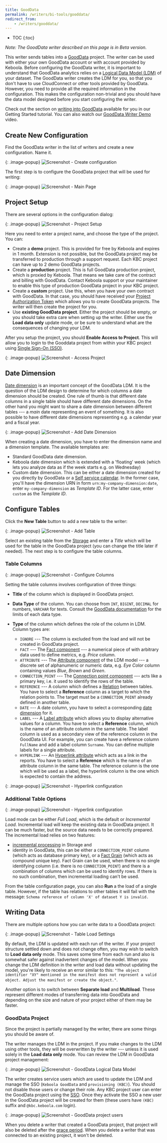 ```yaml
---
title: GoodData
permalink: /writers/bi-tools/gooddata/
redirect_from:
    - /writers/gooddata/
---
```


* TOC
{:toc}

*Note: The GoodData writer described on this page is in Beta version.*

This writer sends tables into a [GoodData](https://www.gooddata.com/) project. The writer can be used with
either your own GoodData account or with account provided by Keboola. Before configuring the GoodData writer, it
is important to understand that GoodData analytics relies on a
[Logical Data Model (LDM)](https://help.gooddata.com/display/doc/Data+Modeling+and+Logical+Data+Model) of your dataset.
The GoodData writer creates the LDM for you, so that you don't have to use CloudConnect or other tools
provided by GoodData. However, you need to provide all the required information in the configuration. This makes
the configuration non-trivial and you should have the data model designed before you start configuring
the writer.

Check out the section on [writing into GoodData](/tutorial/write/gooddata/) available for you
in our Getting Started tutorial. You can also watch our [GoodData Writer Demo](https://www.youtube.com/watch?v=h46t0_nOtyI) video.

## Create New Configuration
Find the GoodData writer in the list of writers and create a new configuration. Name it.

{: .image-popup}
![Screenshot - Create configuration](/writers/bi-tools/gooddata/ui1.png)

The first step is to configure the GoodData project that will be used for writing:

{: .image-popup}
![Screenshot - Main Page](/writers/bi-tools/gooddata/ui2.png)

## Project Setup
There are several options in the configuration dialog:

{: .image-popup}
![Screenshot - Project Setup](/writers/bi-tools/gooddata/ui3.png)

Here you need to enter a project name, and choose the type of the project. You can:

- Create a **demo** project. This is provided for free by Keboola and expires in 1 month. Extension is not
possible, but the GoodData project may be transferred to production through a support request. Each KBC
project can have up to 2 demo GoodData projects.
- Create a **production** project. This is full GoodData production project, which is proxied by Keboola.
That means we take care of the contract and billing with GoodData. Contact Keboola support or your maintainer
to enable this type of production GoodData project in your KBC project.
- Create a **custom** project. Use this, when you have your own contract with GoodData. In that case, you should
have received your [Project Authorization Token](https://help.gooddata.com/display/doc/GoodData+Token+Types#GoodDataTokenTypes-ProjectAuthorizationtokens)
which allows you to create GoodData projects. The writer will then create the project for you.
- Use **existing GoodData project**. Either the project should be empty, or you should take extra care when setting
up the writer. Either use the **Load data only** update mode, or be sure to understand what are the consequences
of changing your LDM.

After you setup the project, you should **Enable Access to Project**. This will allow you to login to the Gooddata project
from within your KBC project using [Single Sign-On (SSO)](https://help.gooddata.com/display/doc/Single+Sign-On+Overview).

{: .image-popup}
![Screenshot - Access Project](/writers/bi-tools/gooddata/access-project.png)

## Date Dimension
[Date dimension](https://help.gooddata.com/display/doc/Dates+and+Times) is an important concept of the GoodData LDM.
It is the question of the LDM design to determine for which columns a date dimension should be created. One rule of thumb
is that different date columns in a single table should have different date dimensions. On the other hand you might want
to share a date dimension between different tables --- a *main* date representing an event of something.
It is also possible to have different date dimensions representing e.g.
a calendar year and a fiscal year.

{: .image-popup}
![Screenshot - Add Date Dimension](/writers/bi-tools/gooddata/ui4.png)

When creating a date dimension, you have to enter the dimension name and a dimension template. The available templates are:

- Standard GoodData date dimension.
- Keboola date dimension which is extended with a 'floating' week (which lets you analyze data as if the week starts e.g. on Wednesday)
- Custom date dimension. This can be either a date dimension created for you directly by GoodData or a [Self service calendar](https://help.gooddata.com/display/doc/Custom+Calendars+-+Self+Service). In the former case, you'll have the dimension URN in form `urn:my-company-dimension:date`, enter `my-company-dimension` as *Template ID*. For the latter case, enter `custom` as the *Template ID*.

## Configure Tables
Click the **New Table** button to add a new table to the writer:

{: .image-popup}
![Screenshot - Add Table](/writers/bi-tools/gooddata/ui5.png)

Select an existing table from the [Storage](/storage/tables/) and enter a *Title* which will be used for the table in
the GoodData project (you can change the title later if needed). The next step is to configure the table columns.

### Table Columns

{: .image-popup}
![Screenshot - Configure Columns](/writers/bi-tools/gooddata/ui6.png)

Setting the table columns involves configuration of three things:

- **Title** of the column which is displayed in GoodData project.
- **Data Type** of the column. You can choose from `INT`, `BIGINT`, `DECIMAL` for numbers, `VARCHAR` for texts.
Consult the [GoodData documentation](https://help.gooddata.com/display/doc/MAQL+DDL#MAQLDDL-SpecifyaDATATYPE) for
the limits of each data type.

- **Type** of the column which defines the role of the column in LDM. Column types are:
    - `IGNORE` --- The column is excluded from the load and will not be created in GoodData project.
    - `FACT` --- The [Fact component](https://help.gooddata.com/display/doc/GoodData+Modeling+Concepts#GoodDataModelingConcepts-LDMComponents) --- a numerical piece of with arbitrary data used to define metrics, e.g. *Price* column.
    - `ATTRIBUTE` --- The [Attribute component](https://help.gooddata.com/display/doc/GoodData+Modeling+Concepts#GoodDataModelingConcepts-LDMComponents) of the LDM model --- a discrete set of alphanumeric or numeric data, e.g. *Eye Color* column containing values *Blue*, *Brown* and *Green*.
    - `CONNECTION_POINT` --- The [Connection point component](https://help.gooddata.com/display/doc/Connection+Point) --- acts like a primary key, i.e. it used to identify the rows of the table.
    - `REFERENCE` --- A column which defines a [Relation](https://help.gooddata.com/display/doc/GoodData+Modeling+Concepts#GoodDataModelingConcepts-LDMComponents) between tables. You have to select a **Reference** column as a target to which the relation points to. The target must be a `CONNECTION_POINT` already defined in another table.
    - `DATE` --- A date column, you have to select a corresponding [date dimension](#date-dimension) for it.
    - `LABEL` --- A [Label attribute](https://help.gooddata.com/display/doc/Notes+on+Labels) which allows you to display alternative values for a column. You have to select a **Reference** column, which is the name of an attribute column in the same table. The label column is used as a secondary view of the reference column in the GoodData UI. For example, you can create have a reference column `FullName` and add a label column `Surname`. You can define multiple labels for a single attribute.
    - `HYPERLINK` --- An [Hyperlink attribute](https://help.gooddata.com/display/doc/Hyperlink) which acts as a link in the reports. You have to select a **Reference** which is the name of an attribute column in the same table. The reference column is the one which will be used as a label, the hyperlink column is the one which is expected to contain the address.

{: .image-popup}
![Screenshot - Hyperlink configuration](/writers/bi-tools/gooddata/hyperlink.png)

### Additional Table Options

{: .image-popup}
![Screenshot - Hyperlink configuration](/writers/bi-tools/gooddata/incremental.png)

Load mode can be either *Full Load*, which is the default or *Incremental Load*. Incremental load will keep the existing data in GoodData project.
It can be much faster, but the source data needs to be correctly prepared. The incremental load relies on two features:

- [incremental processing](/storage/tables/#incremental-processing) in Storage and
- identity in GoodData, this can be either a `CONNECTION_POINT` column (which acts as database primary key), or a [Fact Grain](https://help.gooddata.com/display/doc/Set+the+Grain+of+a+Fact+Table+to+Avoid+Duplicate) (which acts as compound unique key). Fact Grain can be used, when there is no single identifying column (i.e. there is no `CONNECTION_POINT`) and there is a combination of columns which can be used to identify rows. If there is no such combination, then incremental loading can't be used.

From the table configuration page, you can also **Run** a the load of a single table. However, if the table has relations to other
tables it will fail with the message: `Schema reference of column 'X' of dataset Y is invalid.`

## Writing Data
There are multiple options how you can write data to a GoodData project:

{: .image-popup}
![Screenshot - Table Load Settings](/writers/bi-tools/gooddata/table-load-settings.png)

By default, the LDM is updated with each run of the writer. If your project structure settled down and does not
change often, you may wish to switch to **Load data only** mode. This saves some time from each run and also
is somewhat safer against inadvertent changes of the model. When you change the LDM definition in the writer and load data
without updating the model, you're likely to receive an error similar to this: `"The object identifier "XY" mentioned in the manifest does not represent a valid object. Adjust the manifest or create the object."`.

Another option is to switch between **Separate load** and
**Multiload**. These represent different modes of transferring data into GoodData and depending on the size and nature
of your project either of them may be faster.

### GoodData Project
Since the project is partially managed by the writer, there are some things you should be aware of.

The writer manages the LDM in the project. If you make changes to the LDM using other tools, they will be overwritten by the writer --- unless it is used solely in the **Load data only** mode. You can review the LDM in GoodData project management:

{: .image-popup}
![Screenshot - GoodData Logical Data Model](/writers/bi-tools/gooddata/gooddata-model.png)

The writer creates service users which are used to update the LDM and manage the SSO (`Keboola GoodData` and `provisioning (KBC)`). You should not disable those users or change their role. Any KBC project user can enter the GoodData project using the [SSO](https://help.gooddata.com/display/doc/Single+Sign-On+Overview). Once they activate the SSO a new user in the GoodData project will be created for them (these users have `(KBC)` suffix and `@kbc.keboola.com` login).

{: .image-popup}
![Screenshot - GoodData project users](/writers/bi-tools/gooddata/gooddata-users.png)

When you delete a writer that created a GoodData project, that project will also be deleted after the [grace period](/management/project/delete/#gooddata-projects). When you delete a writer that was connected to an existing project, it won't be deleted.
